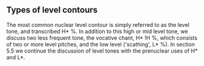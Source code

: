 Types of level contours
-----------------------

The most common nuclear level contour is simply referred to as the level tone, and transcribed H\* %. In addition to this high or mid level tone, we discuss two less frequent tone, the vocative chant, H\* !H %, which consists of two or more level pitches, and the low level ('scathing', L\* %). In section 5.5 we continue the discussion of level tones with the prenuclear uses of H\* and L\*.
